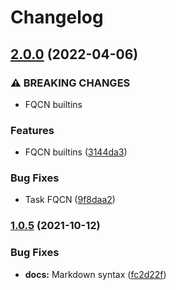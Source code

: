 # Changelog

## [2.0.0](https://github.com/agoloncser/ansible-role-git/compare/v1.0.5...v2.0.0) (2022-04-06)


### ⚠ BREAKING CHANGES

* FQCN builtins

### Features

* FQCN builtins ([3144da3](https://github.com/agoloncser/ansible-role-git/commit/3144da31574eb163b7a2e36c2e1f2e230ffdc9ee))


### Bug Fixes

* Task FQCN ([9f8daa2](https://github.com/agoloncser/ansible-role-git/commit/9f8daa216cdd4deef235fb26445b69c804f112e7))

### [1.0.5](https://www.github.com/agoloncser/ansible-role-git/compare/v1.0.4...v1.0.5) (2021-10-12)


### Bug Fixes

* **docs:** Markdown syntax ([fc2d22f](https://www.github.com/agoloncser/ansible-role-git/commit/fc2d22fddce4cc00c228325601f8aaba997e984d))
